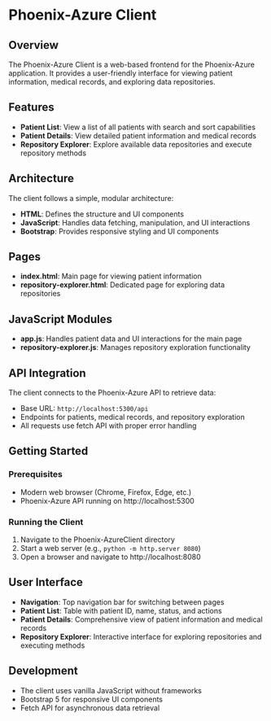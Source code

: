 # Phoenix-Azure Client

## Overview
The Phoenix-Azure Client is a web-based frontend for the Phoenix-Azure application. It provides a user-friendly interface for viewing patient information, medical records, and exploring data repositories.

## Features
- **Patient List**: View a list of all patients with search and sort capabilities
- **Patient Details**: View detailed patient information and medical records
- **Repository Explorer**: Explore available data repositories and execute repository methods

## Architecture
The client follows a simple, modular architecture:
- **HTML**: Defines the structure and UI components
- **JavaScript**: Handles data fetching, manipulation, and UI interactions
- **Bootstrap**: Provides responsive styling and UI components

## Pages
- **index.html**: Main page for viewing patient information
- **repository-explorer.html**: Dedicated page for exploring data repositories

## JavaScript Modules
- **app.js**: Handles patient data and UI interactions for the main page
- **repository-explorer.js**: Manages repository exploration functionality

## API Integration
The client connects to the Phoenix-Azure API to retrieve data:
- Base URL: `http://localhost:5300/api`
- Endpoints for patients, medical records, and repository exploration
- All requests use fetch API with proper error handling

## Getting Started

### Prerequisites
- Modern web browser (Chrome, Firefox, Edge, etc.)
- Phoenix-Azure API running on http://localhost:5300

### Running the Client
1. Navigate to the Phoenix-AzureClient directory
2. Start a web server (e.g., `python -m http.server 8080`)
3. Open a browser and navigate to http://localhost:8080

## User Interface
- **Navigation**: Top navigation bar for switching between pages
- **Patient List**: Table with patient ID, name, status, and actions
- **Patient Details**: Comprehensive view of patient information and medical records
- **Repository Explorer**: Interactive interface for exploring repositories and executing methods

## Development
- The client uses vanilla JavaScript without frameworks
- Bootstrap 5 for responsive UI components
- Fetch API for asynchronous data retrieval
